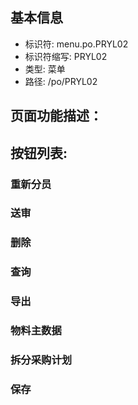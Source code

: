 
## 基本信息

- 标识符: menu.po.PRYL02
- 标识符缩写: PRYL02
- 类型: 菜单
- 路径: /po/PRYL02

## 页面功能描述：





## 按钮列表:


### 重新分员



### 送审



### 删除



### 查询



### 导出



### 物料主数据



### 拆分采购计划



### 保存


